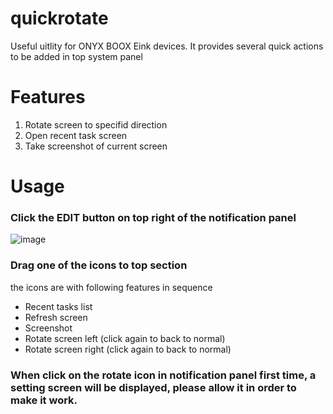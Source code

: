 # quickrotate
Useful uitlity for ONYX BOOX Eink devices. It provides several quick actions to be added in top system panel

# Features
1. Rotate screen to specifid direction
2. Open recent task screen
3. Take screenshot of current screen


# Usage
### Click the EDIT button on top right of the notification panel
![image](https://user-images.githubusercontent.com/4084738/169663733-3953497a-6f9d-41db-a6e1-d7b07adbb166.png)

### Drag one of the icons to top section
the icons are with following features in sequence
* Recent tasks list
* Refresh screen
* Screenshot
* Rotate screen left (click again to back to normal)
* Rotate screen right (click again to back to normal)

### When click on the **rotate** icon in notification panel first time, a setting screen will be displayed, please allow it in order to make it work.

